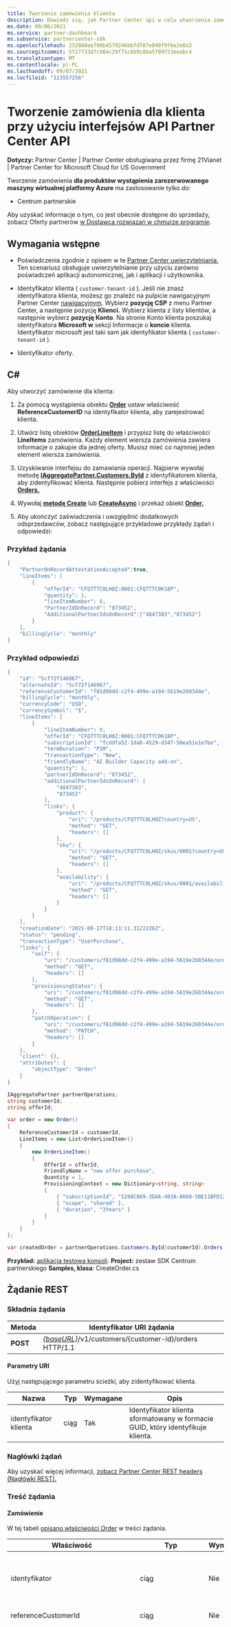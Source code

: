```yaml
---
title: Tworzenie zamówienia klienta
description: Dowiedz się, jak Partner Center api w celu utworzenia zamówienia dla klienta. Artykuł zawiera wymagania wstępne, kroki i przykłady.
ms.date: 09/06/2021
ms.service: partner-dashboard
ms.subservice: partnercenter-sdk
ms.openlocfilehash: 232888ee798b4579246bbfd787e049f9f6e2e8a3
ms.sourcegitcommit: 5f27733d7c984c29f71c8b9c8ba5f89753eeabc4
ms.translationtype: MT
ms.contentlocale: pl-PL
ms.lasthandoff: 09/07/2021
ms.locfileid: "123557256"
---
```

# <a name="create-an-order-for-a-customer-using-partner-center-apis"></a>Tworzenie zamówienia dla klienta przy użyciu interfejsów API Partner Center API

**Dotyczy:** Partner Center | Partner Center obsługiwana przez firmę 21Vianet | Partner Center for Microsoft Cloud for US Government

Tworzenie zamówienia **dla produktów wystąpienia zarezerwowanego maszyny wirtualnej platformy Azure** ma zastosowanie tylko *do:*

- Centrum partnerskie

Aby uzyskać informacje o tym, co jest obecnie dostępne do sprzedaży, zobacz Oferty partnerów [w Dostawca rozwiązań w chmurze programie](/partner-center/csp-offers).

## <a name="prerequisites"></a>Wymagania wstępne

- Poświadczenia zgodnie z opisem w te [Partner Center uwierzytelniania.](partner-center-authentication.md) Ten scenariusz obsługuje uwierzytelnianie przy użyciu zarówno poświadczeń aplikacji autonomicznej, jak i aplikacji i użytkownika.

- Identyfikator klienta ( `customer-tenant-id` ). Jeśli nie znasz identyfikatora klienta, możesz go znaleźć na pulpicie nawigacyjnym Partner Center [nawigacyjnym](https://partner.microsoft.com/dashboard). Wybierz **pozycję CSP** z menu Partner Center, a następnie pozycję **Klienci.** Wybierz klienta z listy klientów, a następnie wybierz **pozycję Konto**. Na stronie Konto klienta poszukaj identyfikatora **Microsoft w** sekcji Informacje o **koncie** klienta. Identyfikator microsoft jest taki sam jak identyfikator klienta ( `customer-tenant-id` ).

- Identyfikator oferty.

## <a name="c"></a>C\#

Aby utworzyć zamówienie dla klienta:

1. Za pomocą wystąpienia obiektu [**Order**](order-resources.md) ustaw właściwość **ReferenceCustomerID** na identyfikator klienta, aby zarejestrować klienta.

2. Utwórz listę obiektów [**OrderLineItem**](order-resources.md#orderlineitem) i przypisz listę do właściwości **LineItems** zamówienia. Każdy element wiersza zamówienia zawiera informacje o zakupie dla jednej oferty. Musisz mieć co najmniej jeden element wiersza zamówienia.

3. Uzyskiwanie interfejsu do zamawiania operacji. Najpierw wywołaj metodę [**IAggregatePartner.Customers.ById**](/dotnet/api/microsoft.store.partnercenter.customers.icustomercollection.byid) z identyfikatorem klienta, aby zidentyfikować klienta. Następnie pobierz interfejs z właściwości [**Orders.**](/dotnet/api/microsoft.store.partnercenter.customers.icustomer.orders)

4. Wywołaj [**metodę Create**](/dotnet/api/microsoft.store.partnercenter.orders.iordercollection.create) lub [**CreateAsync**](/dotnet/api/microsoft.store.partnercenter.orders.iordercollection.createasync) i przekaż obiekt [**Order.**](order-resources.md)

5. Aby ukończyć zaświadczenia i uwzględnić dodatkowych odsprzedawców, zobacz następujące przykładowe przykłady żądań i odpowiedzi:

### <a name="request-example"></a>Przykład żądania

``` csharp
{
    "PartnerOnRecordAttestationAccepted":true, 
    "lineItems": [
        {
            "offerId": "CFQ7TTC0LH0Z:0001:CFQ7TTC0K18P",
            "quantity": 1,
            "lineItemNumber": 0,
            "PartnerIdOnRecord": "873452",
            "AdditionalPartnerIdsOnRecord":["4847383","873452"]
        }
    ],
    "billingCycle": "monthly"
}
```

### <a name="response-example"></a>Przykład odpowiedzi

``` csharp
{
    "id": "5cf72f146967",
    "alternateId": "5cf72f146967",
    "referenceCustomerId": "f81d98dd-c2f4-499e-a194-5619e260344e",
    "billingCycle": "monthly",
    "currencyCode": "USD",
    "currencySymbol": "$",
    "lineItems": [
        {
            "lineItemNumber": 0,
            "offerId": "CFQ7TTC0LH0Z:0001:CFQ7TTC0K18P",
            "subscriptionId": "fcddfa52-1da8-4529-d347-50ea51e1e7be",
            "termDuration": "P1M",
            "transactionType": "New",
            "friendlyName": "AI Builder Capacity add-on",
            "quantity": 1,
            "partnerIdOnRecord": "873452",
            "additionalPartnerIdsOnRecord": [
                "4847383",
                "873452"
            ],
            "links": {
                "product": {
                    "uri": "/products/CFQ7TTC0LH0Z?country=US",
                    "method": "GET",
                    "headers": []
                },
                "sku": {
                    "uri": "/products/CFQ7TTC0LH0Z/skus/0001?country=US",
                    "method": "GET",
                    "headers": []
                },
                "availability": {
                    "uri": "/products/CFQ7TTC0LH0Z/skus/0001/availabilities/CFQ7TTC0K18P?country=US",
                    "method": "GET",
                    "headers": []
                }
            }
        }
    ],
    "creationDate": "2021-08-17T18:13:11.3122226Z",
    "status": "pending",
    "transactionType": "UserPurchase",
    "links": {
        "self": {
            "uri": "/customers/f81d98dd-c2f4-499e-a194-5619e260344e/orders/5cf72f146967",
            "method": "GET",
            "headers": []
        },
        "provisioningStatus": {
            "uri": "/customers/f81d98dd-c2f4-499e-a194-5619e260344e/orders/5cf72f146967/provisioningstatus",
            "method": "GET",
            "headers": []
        },
        "patchOperation": {
            "uri": "/customers/f81d98dd-c2f4-499e-a194-5619e260344e/orders/5cf72f146967",
            "method": "PATCH",
            "headers": []
        }
    },
    "client": {},
    "attributes": {
        "objectType": "Order"
    }
}

```

``` csharp
IAggregatePartner partnerOperations;
string customerId;
string offerId;

var order = new Order()
{
    ReferenceCustomerId = customerId,
    LineItems = new List<OrderLineItem>()
    {
        new OrderLineItem()
        {
            OfferId = offerId,
            FriendlyName = "new offer purchase",
            Quantity = 1,
            ProvisioningContext = new Dictionary<string, string>
            {
                { "subscriptionId", "5198C069-3DAA-403A-8660-5BE11BFD12EE" },
                { "scope", "shared" },
                { "duration", "3Years" }
            }
        }
    }
};

var createdOrder = partnerOperations.Customers.ById(customerId).Orders.Create(order);
```

**Przykład:** [aplikacja testowa konsoli](console-test-app.md). **Project:** zestaw SDK Centrum partnerskiego **Samples, klasa**: CreateOrder.cs

## <a name="rest-request"></a>Żądanie REST

### <a name="request-syntax"></a>Składnia żądania

| Metoda   | Identyfikator URI żądania                                                                            |
|----------|----------------------------------------------------------------------------------------|
| **POST** | [*{baseURL}*](partner-center-rest-urls.md)/v1/customers/{customer-id}/orders HTTP/1.1 |

#### <a name="uri-parameters"></a>Parametry URI

Użyj następującego parametru ścieżki, aby zidentyfikować klienta.

| Nazwa        | Typ   | Wymagane | Opis                                                |
|-------------|--------|----------|------------------------------------------------------------|
| identyfikator klienta | ciąg | Tak      | Identyfikator klienta sformatowany w formacie GUID, który identyfikuje klienta. |

### <a name="request-headers"></a>Nagłówki żądań

Aby uzyskać więcej informacji, [zobacz Partner Center REST headers (Nagłówki REST).](headers.md)

### <a name="request-body"></a>Treść żądania

#### <a name="order"></a>Zamówienie

W tej tabeli [opisano właściwości Order](order-resources.md) w treści żądania.

| Właściwość             | Typ                        | Wymagane                        | Opis                                                                   |
|----------------------|-----------------------------|---------------------------------|-------------------------------------------------------------------------------|
| identyfikator                   | ciąg                      | Nie                              | Identyfikator zamówienia podany po pomyślnym utworzeniu zamówienia.   |
| referenceCustomerId  | ciąg                      | Nie                              | Identyfikator klienta. |
| billingCycle         | ciąg                      | Nie                              | Wskazuje częstotliwość, z jaką partner jest rozliczany za to zamówienie. Obsługiwane wartości to nazwy członków w [typie BillingCycleType](product-resources.md#billingcycletype). Wartość domyślna to "Monthly" lub "OneTime" podczas tworzenia zamówienia. To pole jest stosowane po pomyślnym utworzeniu zamówienia. |
| lineItems            | tablica [zasobów OrderLineItem](order-resources.md#orderlineitem) | Tak      | Lista ofert, które klient kupuje, wraz z ilością.        |
| currencyCode         | ciąg                      | Nie                              | Tylko do odczytu. Waluta używana podczas składania zamówienia. Stosowane po pomyślnym utworzeniu zamówienia.           |
| Creationdate         | datetime                    | Nie                              | Tylko do odczytu. Data utworzenia zamówienia w formacie data/godzina. Stosowane po pomyślnym utworzeniu zamówienia.                                   |
| status               | ciąg                      | Nie                              | Tylko do odczytu. Stan zamówienia.  Obsługiwane wartości to nazwy członków w [orderstatus](order-resources.md#orderstatus).        |
| Linki                | [OrderLinks](utility-resources.md#resourcelinks)              | Nie                              | Zasób łączy się z zamówieniem. |
| atrybuty           | [ResourceAttributes](utility-resources.md#resourceattributes) | Nie                              | Atrybuty metadanych odpowiadające kolejności. |
| PartnerOnRecordAttestationAccepted | Wartość logiczna | Tak | Potwierdza ukończenie zatwierdzeń |


#### <a name="orderlineitem"></a>OrderLineItem

W tej tabeli [opisano właściwości OrderLineItem](order-resources.md#orderlineitem) w treści żądania.

>[!NOTE]
>Rekord partnerIdOnRecord powinien być podany tylko wtedy, gdy dostawca pośredni złozy zamówienie w imieniu odsprzedawcy pośredniego. Jest on używany do przechowywania Microsoft Partner Network tylko odsprzedawcy pośredniego (nigdy identyfikatora dostawcy pośredniego).

| Nazwa                 | Typ   | Wymagane | Opis                                                                                                                                                                                                                                |
|----------------------|--------|----------|--------------------------------------------------------------------------------------------------------------------------------------------------------------------------------------------------------------------------------------------|
| lineItemNumber       | int    | Tak      | Każdy element wiersza w kolekcji otrzymuje unikatowy numer wiersza, licząc od 0 do count-1.                                                                                                                                                 |
| offerId              | ciąg | Tak      | Identyfikator oferty.                                                                                                                                                                                                                      |
| subscriptionId       | ciąg | Nie       | Identyfikator subskrypcji.                                                                                                                                                                                                               |
| parentSubscriptionId | ciąg | Nie       | Opcjonalny. Identyfikator subskrypcji nadrzędnej w ofercie dodatku. Dotyczy tylko PATCH.                                                                                                                                                     |
| Friendlyname         | ciąg | Nie       | Opcjonalny. Przyjazna nazwa subskrypcji zdefiniowanej przez partnera w celu ujednoznacznienia.                                                                                                                                              |
| quantity             | int    | Tak      | Liczba licencji dla subskrypcji opartej na licencjach.                                                                                                                                                                                   |
| partnerIdOnRecord    | ciąg | Nie       | Gdy dostawca pośredni złozy zamówienie w imieniu odsprzedawcy pośredniego, wypełnij to pole identyfikatorem MPN tylko odsprzedawcy pośredniego **(nigdy** identyfikatorem dostawcy pośredniego). Zapewnia to odpowiednią ewidencjonowanie zachęt. |
| provisioningContext  | Ciąg<, ciąg>                | Nie       |  Informacje wymagane do aprowizowania niektórych elementów w wykazie. Właściwość provisioningVariables w sku wskazuje, które właściwości są wymagane dla określonych elementów w wykazie.                  |
| Linki                | [OrderLineItemLinks](order-resources.md#orderlineitemlinks) | Nie       |  Tylko do odczytu. Zasób łączy się z elementem wiersza Zamówienia.  |
| atrybuty           | [ResourceAttributes](utility-resources.md#resourceattributes) | Nie       | Atrybuty metadanych odpowiadające OrderLineItem. |
| renewsTo             | Tablica obiektów                          | Nie    |Tablica zasobów [RenewsTo.](order-resources.md#renewsto)                                                                            |
| AttestationAccepted             | bool                 | Nie   |  Wskazuje umowę na ofertę lub warunki dotyczące sku. Wymagane tylko w przypadku ofert lub jednostki SKU, gdzie SkuAttestationProperties lub OfferAttestationProperties wymuszaJednacja ma wartość True.          |
| AdditionalPartnerIdsOnRecord | Ciąg | Nie | Gdy dostawca pośredni umieszcza zamówienie w imieniu odsprzedawcy pośredniego, wypełnij to pole identyfikatorem MPN tylko dodatkowego odsprzedawcy pośredniego **(nigdy** nie identyfikatorem dostawcy pośredniego). Zachęty nie mają zastosowania do tych dodatkowych odsprzedawców. Można wprowadzić maksymalnie 5 odsprzedawców pośrednich. Dotyczy to tylko partnerów, którzy mają transakcje w obrębie krajów UNII/UNII EUROPEJSKIEJ. |

##### <a name="renewsto"></a>RenewsTo

W tej tabeli [opisano właściwości RenewsTo](order-resources.md#renewsto) w treści żądania.

| Właściwość              | Typ             | Wymagane        | Opis |
|-----------------------|------------------|-----------------|-------------------------------------------------------------------------------------------------------------------------|
| termDuration          | ciąg           | Nie              | Reprezentacja czasu trwania okresu odnowienia w standardach ISO 8601. Obecnie obsługiwane wartości to **P1M** (1 miesiąc) i **P1Y** (1 rok). |

### <a name="request-example"></a>Przykład żądania

```http
POST https://api.partnercenter.microsoft.com/v1/customers/b0d70a69-4c42-4b27-b17b-91a835d8686a/orders HTTP/1.1
Authorization: Bearer <token>
Host: api.partnercenter.microsoft.com
Content-Length: 691
Content-Type: application/json

{
  "BillingCycle": "one_time",
  "CurrencyCode": "USD",
  "LineItems": [
    {
      "LineItemNumber": 0,
      "ProvisioningContext": {
        "subscriptionId": "3D5ECED6-1151-44C7-AEE6-70A4BB725666",
        "scope": "shared",
        "duration": "1Year"
      },
      "OfferId": "DZH318Z0BQ4B:0047:DZH318Z0DSM8",
      "FriendlyName": "A_sample_Azure_RI",
      "Quantity": 1
    }
  ]
}
```

## <a name="rest-response"></a>Odpowiedź REST

W przypadku powodzenia metoda zwraca [zasób Order](order-resources.md) w treści odpowiedzi.

### <a name="response-success-and-error-codes"></a>Kody powodzenia i błędów odpowiedzi

Każda odpowiedź zawiera kod stanu HTTP, który wskazuje powodzenie lub niepowodzenie, oraz dodatkowe informacje o debugowaniu. Użyj narzędzia śledzenia sieci, aby odczytać ten kod, typ błędu i dodatkowe parametry. Aby uzyskać pełną listę, zobacz [Partner Center kodów błędów](error-codes.md).

### <a name="response-example"></a>Przykład odpowiedzi

```http
HTTP/1.1 201 Created
Content-Length: 788
Content-Type: application/json; charset=utf-8
MS-CorrelationId: b593cbb7-b358-4b31-81fc-e60b9c277a7f
MS-RequestId: 025f4c19-217f-49d6-a056-391902c62fb3
Date: Thu, 15 Mar 2018 22:30:02 GMT

{
  "id": "Cs_jyTxubLpvdJXdo8xcQZN6I2RsLrgZ1",
  "referenceCustomerId": "b0d70a69-4c42-4b27-b17b-91a835d8686a",
  "billingCycle": "one_time",
  "currencyCode": "USD",
  "lineItems": [
    {
        "lineItemNumber": 0,
        "offerId": "84A03D81-6B37-4D66-8D4A-FAEA24541538",
        "friendlyName": "A_sample_Azure_RI",
        "quantity": 1,
        "links": {
            "sku": {
                "uri": "/products/DZH318Z0BQ4B/skus/0047?country=US",
                "method": "GET",
                "headers": []
            }
        }
    } ],
    "creationDate": "2018-03-15T22:30:02.085152Z",
    "status": "pending",
    "links": {
        "provisioningStatus": {
            "uri": "/customers/b0d70a69-4c42-4b27-b17b-91a835d8686a/orders/Cs_jyTxubLpvdJXdo8xcQZN6I2RsLrgZ1/provisioningstatus",
            "method": "GET",
            "headers": []
        },
        "self": {
            "uri": "/customers/b0d70a69-4c42-4b27-b17b-91a835d8686a/orders/Cs_jyTxubLpvdJXdo8xcQZN6I2RsLrgZ1",
            "method": "GET",
            "headers": []
        }
    },
    "attributes": {
        "objectType": "Order"
    }
}
```
